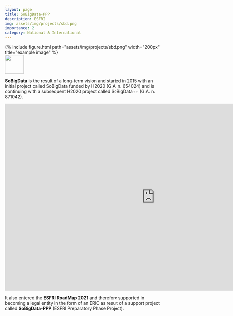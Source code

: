 ```yaml
---
layout: page
title: SoBigData-PPP
description: ESFRI
img: assets/img/projects/sbd.png
importance: 2
category: National & International
---
```


<div class="row">
    <div class="col-sm mt-3 mt-md-0">
      {% include figure.html path="assets/img/projects/sbd.png" width="200px" title="example image" %}
    </div>
    <div class="col-sm mt-3 mt-md-0">
        <a href="https://roadmap2021.esfri.eu/"><img src="https://roadmap2021.esfri.eu/content/images/logo-esfri.png" width="60px"/></a>
    </div>
</div>

**SoBigData** is the result of a long-term vision and started in 2015  with an initial project called SoBigData funded by H2020 (G.A. n. 654024) and is continuing  with a subsequent H2020 project called SoBigData++ (G.A. n. 871042). 

<iframe width="960" height="600" src="https://www.youtube.com/embed/lw1jfPYCCDs" title="YouTube video player" frameborder="0" allow="accelerometer; autoplay; clipboard-write; encrypted-media; gyroscope; picture-in-picture" allowfullscreen></iframe>

It also entered the **ESFRI RoadMap 2021** and therefore supported in becoming a legal entity in the form of an ERIC as  result of a support project called **SoBigData-PPP** (ESFRI Preparatory Phase Project).